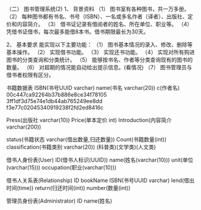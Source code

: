 （二）	图书管理系统(2)
1、	背景资料
（1）	图书室有各种图书，共一万多册。
（2）	每种图书都有书名、书号（ISBN）、一名或多名作者（译者）、出版社、定价和内容简介。
（3）	借书证记录有借阅者的姓名、所在单位、职业等。
（4）	凭借书证借书，每次最多能借8本书。借书期限最长为30天。

2、	基本要求
能实现以下主要功能：
（1）	图书基本情况的录入、修改、删除等基本操作。
（2）	实现借书功能。
（3）	实现还书功能。
（4）	实现对所有购进图书的分类查询和分类统计。
（5）	能够按书名、作者等分类查询现有的图书的数量。
（6）	对超期的情况能自动给出提示信息。(看情况)
（7）	图书管理员与借书者权限有区分。

书籍数据表
ISBN(书号UUID varchar)    name(书名 varchar(20))    c(作者名)
00c447ca92264b37b886e8ce34f78105
3ff1df3d75e74e1db44ab765249ee8dd
f3e77c02045340919238f2fd2ed8416c

Press(出版社 varchar(10))      Price(单本定价 int)   Introduction(内容简介 varchar(200))

status(书籍状态 varchar(借出数量,归还数量))    Count(书籍数量(int))     classification(书籍类别 varchar(20))
                                                                        (科普类)(文学类)(人文类)

借书人身份表(User)
ID(借书人标识(UUID))    name(姓名(varchar(10)))   unit(单位(varchar(15)))    occupation(职业(varchar(10)))


借书人关系表(Relationship)
ID      bookName       ISBN(书号UUID varchar)      lend(借出时间(time))      return(归还时间(int))    number(数量(int))

管理员身份表(Administrator)
ID      name(姓名)